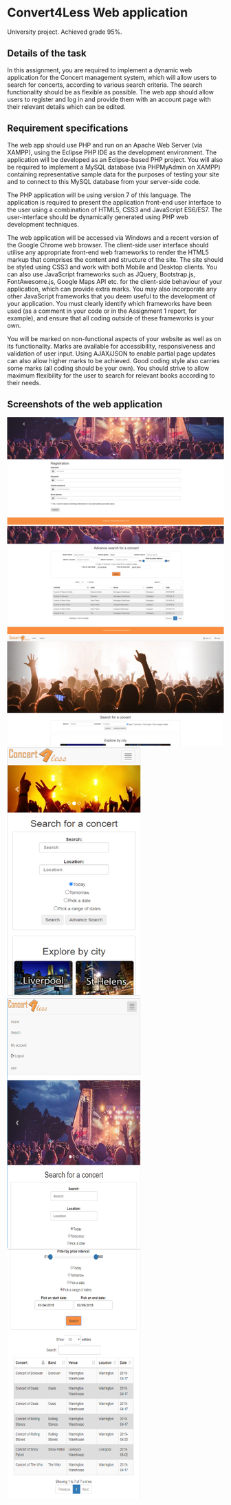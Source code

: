 # Convert4Less Web application

University project. Achieved grade 95%.

## Details of the task
In this assignment, you are required to implement a dynamic web application for the Concert management system, which will allow users to search for concerts, according to various search criteria. The search functionality should be as flexible as possible. The web app should allow users to register and log in and provide them with an account page with their relevant details which can be edited.

## Requirement specifications

The web app should use PHP and run on an Apache Web Server (via XAMPP), using the Eclipse PHP IDE as the development environment. The application will be developed as an Eclipse-based PHP project. You will also be required to implement a MySQL database (via PHPMyAdmin on XAMPP) containing representative sample data for the purposes of testing your site and to connect to this MySQL database from your server-side code.

The PHP application will be using version 7 of this language. The application is required to present the application front-end user interface to the user using a combination of HTML5, CSS3 and JavaScript ES6/ES7. The user-interface should be dynamically generated using PHP web development techniques.

The web application will be accessed via Windows and a recent version of the Google Chrome web browser.
The client-side user interface should utilise any appropriate front-end web frameworks to render the HTML5 markup that comprises the content and structure of the site. The site should be styled using CSS3 and work with both Mobile and Desktop clients. You can also use JavaScript frameworks such as JQuery, Bootstrap.js, FontAwesome.js, Google Maps API etc. for the client-side behaviour of your application, which can provide extra marks. You may also incorporate any other JavaScript frameworks that you deem useful to the development of your application. You must clearly identify which frameworks have been used (as a comment in your code or in the Assignment 1 report, for example), and ensure that all coding outside of these frameworks is your own.

You will be marked on non-functional aspects of your website as well as on its functionality. Marks are available for accessibility, responsiveness and validation of user input. Using AJAX/JSON to enable partial page updates can also allow higher marks to be achieved. Good coding style also carries some marks (all coding should be your own). You should strive to allow maximum flexibility for the user to search for relevant books according to their needs.


## Screenshots of the web application

<img src="Screenshots/screenshot1.png"></img>
<img src="Screenshots/screenshot2.png"></img>
<img src="Screenshots/screenshot3.PNG"></img>
<img src="Screenshots/screenshot4.PNG" height="580" width="310"></img>
<img src="Screenshots/screenshot5.PNG" height="580" width="310"></img>
<img src="Screenshots/screenshot6.png" height="580" width="310"></img>
